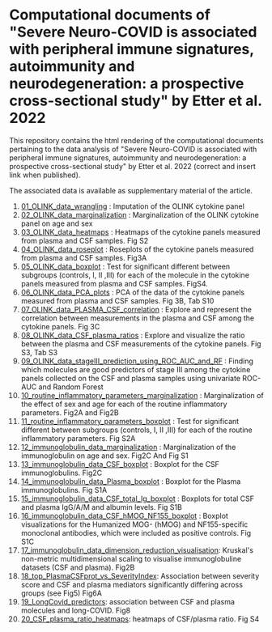# Computational documents of "Severe Neuro-COVID is associated with peripheral immune signatures, autoimmunity and neurodegeneration: a prospective cross-sectional study" by Etter et al. 2022

This repository contains the html rendering of the computational documents pertaining to the data analysis of  "Severe Neuro-COVID is associated with peripheral immune signatures, autoimmunity and neurodegeneration: a prospective cross-sectional study" by Etter et al. 2022 (correct and insert link when published).

The associated data is available as supplementary material of the article.

1. [01_OLINK_data_wrangling](01_OLINK_data_wrangling.html) : Imputation of the OLINK cytokine panel
2. [02_OLINK_data_marginalization](02_OLINK_data_marginalization.html) : Marginalization of the OLINK cytokine panel on age and sex
3. [03_OLINK_data_heatmaps](03_OLINK_data_heatmaps.html) : Heatmaps of the cytokine panels measured from plasma and CSF samples. Fig S2
4. [04_OLINK_data_roseplot](04_OLINK_data_roseplot.html) : Roseplots of the cytokine panels measured from plasma and CSF samples. Fig3A
5. [05_OLINK_data_boxplot](05_OLINK_data_boxplot.html) :  Test for significant different between subgroups (controls, I, II ,III) for each of the molecule in the cytokine panels measured from plasma and CSF samples. FigS4.
6. [06_OLINK_data_PCA_plots](06_OLINK_data_PCA_plots.html) : PCA of the data of the cytokine panels measured from plasma and CSF samples. Fig 3B, Tab S10
7. [07_OLINK_data_PLASMA_CSF_correlation](07_OLINK_data_PLASMA_CSF_correlation.html) : Explore and represent the correlation between measurements in the plasma and CSF among the cytokine panels. Fig 3C
8. [08_OLINK_data_CSF_plasma_ratios](08_OLINK_data_CSF_plasma_ratios.html) : Explore and visualize the ratio between the plasma and CSF measurements of the cytokine panels. Fig S3, Tab S3
9. [09_OLINK_data_stageIII_prediction_using_ROC_AUC_and_RF](09_OLINK_data_stageIII_prediction_using_ROC_AUC_and_RF.html) : Finding which molecules are good predictors of stage III among the cytokine panels collected on the CSF and plasma samples using univariate ROC-AUC and Random Forest
10. [10_routine_inflammatory_parameters_marginalization](10_routine_inflammatory_parameters_marginalization.html) : Marginalization of the effect of sex and age for each of the routine inflammatory parameters. Fig2A and Fig2B
11. [11_routine_inflammatory_parameters_boxplot](11_routine_inflammatory_parameters_boxplot.html) :  Test for significant different between subgroups (controls, I, II ,III) for each of the routine inflammatory parameters. Fig S2A
12. [12_immunoglobulin_data_marginalization](12_immunoglobulin_data_marginalization.html) : Marginalization of the immunoglobulin on age and sex. Fig2C And Fig S1
13. [13_immunoglobulin_data_CSF_boxplot](13_immunoglobulin_data_CSF_boxplot.html) : Boxplot for the CSF immunoglobulins. Fig2C
14. [14_immunoglobulin_data_Plasma_boxplot](14_immunoglobulin_data_Plasma_boxplot.html) : Boxplot for the Plasma immunoglobulins. Fig S1A
15. [15_immunoglobulin_data_CSF_total_Ig_boxplot](15_immunoglobulin_data_CSF_total_Ig_boxplot.html) : Boxplots for total CSF and plasma IgG/A/M and albumin levels. Fig S1B
16. [16_immunoglobulin_data_CSF_hMOG_NF155_boxplot](16_immunoglobulin_data_CSF_hMOG_NF155_boxplot.html) : Boxplot visualizations for the Humanized MOG- (hMOG) and NF155-specific monoclonal antibodies, which were included as positive controls. Fig S1C
17. [17_immunoglobulin_data_dimension_reduction_visualisation](17_immunoglobulin_data_dimension_reduction_visualisation.html): Kruskal's non-metric multidimensional scaling to visualise immunoglobuline datasets (CSF and plasma). Fig2B
18. [18_top_PlasmaCSFprot_vs_SeverityIndex](18_top_PlasmaCSFprot_vs_SeverityIndex.html): Association between severity score and CSF and plasma mediators significantly differing across groups (see Fig5) Fig6A
19. [19_LongCovid_predictors](19_LongCovid_predictors.html): association between CSF and plasma molecules and long-COVID. Fig8
20. [20_CSF_plasma_ratio_heatmaps](20_CSF_plasma_ratio_heatmaps.html): heatmaps of CSF/plasma ratio. Fig S4

